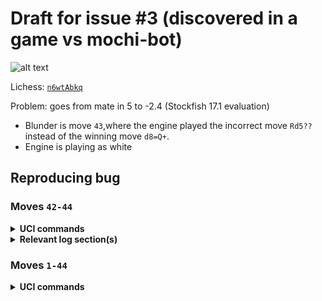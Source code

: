 # Draft for issue #3 (discovered in a game vs mochi-bot)

![alt text](image-2.png)

Lichess: [`n6wtAbkq`](https://lichess.org/n6wtAbkq#84)

Problem: goes from mate in 5 to -2.4 (Stockfish 17.1 evaluation)

- Blunder is move `43`,where the engine played the incorrect move `Rd5??` instead of the winning move `d8=Q+`.
- Engine is playing as white

## Reproducing bug

### Moves `42-44`

<details>
<summary><strong>UCI commands </strong> </summary>

```powershell
ucinewgame
isready
```

</details>
<details>
<summary><strong>Relevant log section(s) </strong> </summary>

```powershell
INFO     move: 42
INFO     Searching for wtime 23460 btime 23030 for game n6wtAbkq
DEBUG    <UciProtocol (pid=6928)>: << position startpos moves c2c4 e7e5 g1f3 e5e4 f3d4 g8f6 b1c3 b8c6 e2e3 f8b4 c3d5 f6d5 c4d5 c6d4 e3d4 e8g8 a2a3 b4a5 d1a4 c7c6 d5d6 b7b5 a4c2 f8e8 a3a4 d8h4 g2g3 e4e3 f2e3 e8e3 e1f2 e3g3 h2g3 h4h1 f1g2 h1h5 a4b5 h5b5 c2c5 b5c5 d4c5 a5d8 d2d4 a7a5 f2f3 a8b8 f3e4 b8b4 a1b1 d8f6 c1e3 a5a4 b1a1 b4b2 a1a4 b2g2 a4a8 h7h6 a8c8 g8h7 c8c7 g2g3 c7d7 g3g4 e4d3 h7g6 d7c7 g4g3 d3e2 f6g5 e3g5 g3g5 c7c6 g6f6 d6d7 f6e7 c6d6 e7d8 c5c6  g5g2 e2d3 g2b2
DEBUG    <UciProtocol (pid=6928)>: << go wtime 23460 btime 23030 winc 2000 binc 2000
DEBUG    <UciProtocol (pid=6928)>: >> info depth 10 nodes 7287376 score cp 800
DEBUG    <UciProtocol (pid=6928)>: >> bestmove c6c7
INFO     Source: Engine
INFO     Evaluation: 8.0
INFO     Depth: 10
INFO     Nodes: 7.3M

INFO     move: 43
INFO     Searching for wtime 23180 btime 22690 for game n6wtAbkq
DEBUG    <UciProtocol (pid=6928)>: << position startpos moves c2c4 e7e5 g1f3 e5e4 f3d4 g8f6 b1c3 b8c6 e2e3 f8b4 c3d5 f6d5 c4d5 c6d4 e3d4 e8g8 a2a3 b4a5 d1a4 c7c6 d5d6 b7b5 a4c2 f8e8 a3a4 d8h4 g2g3 e4e3 f2e3 e8e3 e1f2 e3g3 h2g3 h4h1 f1g2 h1h5 a4b5 h5b5 c2c5 b5c5 d4c5 a5d8 d2d4 a7a5 f2f3 a8b8 f3e4 b8b4 a1b1 d8f6 c1e3 a5a4 b1a1 b4b2 a1a4 b2g2 a4a8 h7h6 a8c8 g8h7 c8c7 g2g3 c7d7 g3g4 e4d3 h7g6 d7c7 g4g3 d3e2 f6g5 e3g5 g3g5 c7c6 g6f6 d6d7 f6e7 c6d6 e7d8 c5c6  g5g2 e2d3 g2b2 c6c7 d8c7

DEBUG    <UciProtocol (pid=6928)>: << go wtime 23180 btime 22690 winc 2000 binc 2000
DEBUG    <UciProtocol (pid=6928)>: >> info depth 9 nodes 8097373 score cp 0
DEBUG    <UciProtocol (pid=6928)>: >> bestmove d6d5
INFO     Source: Engine
INFO     Evaluation: 0.0
INFO     Depth: 9
INFO     Nodes: 8.1M

INFO     move: 44
INFO     Searching for wtime 22910 btime 21870 for game n6wtAbkq
DEBUG    <UciProtocol (pid=6928)>: << position startpos moves c2c4 e7e5 g1f3 e5e4 f3d4 g8f6 b1c3 b8c6 e2e3 f8b4 c3d5 f6d5 c4d5 c6d4 e3d4 e8g8 a2a3 b4a5 d1a4 c7c6 d5d6 b7b5 a4c2 f8e8 a3a4 d8h4 g2g3 e4e3 f2e3 e8e3 e1f2 e3g3 h2g3 h4h1 f1g2 h1h5 a4b5 h5b5 c2c5 b5c5 d4c5 a5d8 d2d4 a7a5 f2f3 a8b8 f3e4 b8b4 a1b1 d8f6 c1e3 a5a4 b1a1 b4b2 a1a4 b2g2 a4a8 h7h6 a8c8 g8h7 c8c7 g2g3 c7d7 g3g4 e4d3 h7g6 d7c7 g4g3 d3e2 f6g5 e3g5 g3g5 c7c6 g6f6 d6d7 f6e7 c6d6 e7d8 c5c6  g5g2 e2d3 g2b2 c6c7 d8c7 d6d5 c7d8

DEBUG    <UciProtocol (pid=6928)>: << go wtime 22910 btime 21870 winc 2000 binc 2000
DEBUG    <UciProtocol (pid=6928)>: >> info depth 10 nodes 6732817 score cp -140
DEBUG    <UciProtocol (pid=6928)>: >> bestmove d5f5
INFO     Source: Engine
INFO     Evaluation: -1.4
INFO     Depth: 10
INFO     Nodes: 6.7M
```

</details>

### Moves `1-44`

<details>
<summary><strong> UCI commands </strong> </summary>

```powershell
ucinewgame
isready
```

</details>
